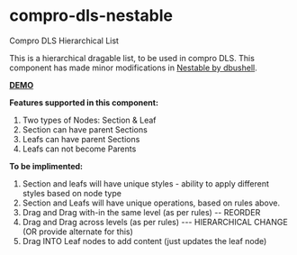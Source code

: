 # compro-dls-nestable
Compro DLS Hierarchical List

This is a hierarchical dragable list, to be used in compro DLS. 
This component has made minor modifications in [Nestable by dbushell](http://dbushell.github.io/Nestable/).

<strong> [DEMO](http://sinhavartika.github.io/compro-dls-nestable/) </strong> 


<strong>Features supported in this component:</strong>

1. Two types of Nodes: Section & Leaf
2. Section can have parent Sections
3. Leafs can have parent Sections
4. Leafs can not become Parents

<strong>To be implimented:</strong>

1. Section and leafs will have unique styles - ability to apply different styles based on node type
2. Section and Leafs will have unique operations, based on rules above.
3. Drag and Drag with-in the same level (as per rules) -- REORDER
4. Drag and Drag across levels (as per rules) --- HIERARCHICAL CHANGE (OR provide alternate for this)
5. Drag INTO Leaf nodes to add content (just updates the leaf node)


